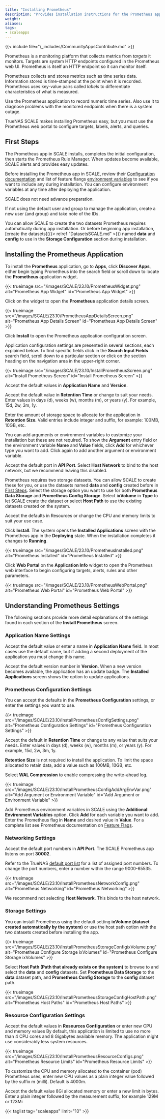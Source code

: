 ```yaml
---
title: "Installing Prometheus"
description: "Provides installation instructions for the Prometheus application."
weight:
aliases:
tags:
- scaleapps
---
```


{{< include file="/_includes/CommunityAppsContribute.md" >}}

Prometheus is a monitoring platform that collects metrics from *targets* it monitors. Targets are system HTTP endpoints configured in the Prometheus web UI. Prometheus is itself an HTTP endpoint so it can monitor itself. 

Prometheus collects and stores metrics such as time series data. Information stored is time-stamped at the point when it is recorded. 
Prometheus uses key-value pairs called *labels* to differentiate characteristics of what is measured.

Use the Prometheus application to record numeric time series.
Also use it to diagnose problems with the monitored endpoints when there is a system outage.

TrueNAS SCALE makes installing Prometheus easy, but you must use the Prometheus web portal to configure targets, labels, alerts, and queries.

## First Steps

The Prometheus app in SCALE installs, completes the initial configuration, then starts the Prometheus Rule Manager. 
When updates become available, SCALE alerts and provides easy updates.

Before installing the Prometheus app in SCALE, review their [Configuration documentation](https://prometheus.io/docs/practices/naming/#) and list of feature flangs [environment variables](https://prometheus.io/docs/prometheus/latest/feature_flags/#feature-flags) to see if you want to include any during installation. 
You can configure environment variables at any time after deploying the application. 

SCALE does not need advance preparation. 

If not using the default user and group to manage the application, create a new user (and group) and take note of the IDs.

You can allow SCALE to create the two datasets Prometheus requires automatically during app installation. 
Or before beginning app installation, [create the datasets]({{< relref "DatasetsSCALE.md" >}}) named **data** and **config** to use in the **Storage Configuration** section during installation.

## Installing the Prometheus Application

To install the **Prometheus** application, go to **Apps**, click **Discover Apps**, either begin typing Prometheus into the search field or scroll down to locate the **Prometheus** application widget.

{{< trueimage src="/images/SCALE/23.10/PrometheusWidget.png" alt="Prometheus App Widget" id="Prometheus App Widget" >}}

Click on the widget to open the **Prometheus** application details screen.

{{< trueimage src="/images/SCALE/23.10/PrometheusAppDetailsScreen.png" alt="Prometheus App Details Screen" id="Prometheus App Details Screen" >}}

Click **Install** to open the Prometheus application configuration screen.

Application configuration settings are presented in several sections, each explained below.
To find specific fields click in the **Search Input Fields** search field, scroll down to a particular section or click on the section heading on the navigation area in the upper-right corner.

{{< trueimage src="/images/SCALE/23.10/InstallPrometheusScreen.png" alt="Install Prometheus Screen" id="Install Prometheus Screen" >}}

Accept the default values in **Application Name** and **Version**. 

Accept the default value in **Retention Time** or change to suit your needs. 
Enter values in days (d), weeks (w), months (m), or years (y). For example, 15d, 2w, 3m, 1y. 

Enter the amount of storage space to allocate for the application in **Retention Size**. 
Valid entries include integer and suffix, for example: 100MB, 10GB, etc.

You can add arguments or environment variables to customize your installation but these are not required. 
To show the **Argument** entry field or the environment variable **Name** and **Value** fields, click **Add** for whichever type you want to add. 
Click again to add another argument or environment variable.

Accept the default port in **API Port**. 
Select **Host Network** to bind to the host network, but we recommend leaving this disabled.

Prometheus requires two storage datasets. 
You can allow SCALE to create these for you, or use the datasets named **data** and **config** created before in [First Steps](#first-steps).
Select the storage option you want to use for both **Prometheus Data Storage** and **Prometheus Config Storage**. 
Select **ixVolume** in **Type** to let SCALE create the dataset or select **Host Path** to use the existing datasets created on the system.

Accept the defaults in Resources or change the CPU and memory limits to suit your use case.

Click **Install**. 
The system opens the **Installed Applications** screen with the Prometheus app in the **Deploying** state.
When the installation completes it changes to **Running**. 

{{< trueimage src="/images/SCALE/23.10/PrometheusInstalled.png" alt="Prometheus Installed" id="Prometheus Installed" >}}

Click **Web Portal** on the **Application Info** widget to open the Prometheus web interface to begin configuring targets, alerts, rules and other parameters.

{{< trueimage src="/images/SCALE/23.10/PrometheusWebPortal.png" alt="Prometheus Web Portal" id="Prometheus Web Portal" >}}

## Understanding Prometheus Settings
The following sections provide more detail explanations of the settings found in each section of the **Install Prometheus** screen.

### Application Name Settings

Accept the default value or enter a name in **Application Name** field. 
In most cases use the default name, but if adding a second deployment of the application you must change this name.

Accept the default version number in **Version**. 
When a new version becomes available, the application has an update badge. 
The **Installed Applications** screen shows the option to update applications.

### Prometheus Configuration Settings

You can accept the defaults in the **Prometheus Configuration** settings, or enter the settings you want to use.

{{< trueimage src="/images/SCALE/23.10/InstallPrometheusConfigSettings.png" alt="Prometheus Configuration Settings" id="Prometheus Configuration Settings" >}}

Accept the default in **Retention Time** or change to any value that suits your needs. 
Enter values in days (d), weeks (w), months (m), or years (y). For example, 15d, 2w, 3m, 1y. 

**Retention Size** is not required to install the application. To limit the space allocated to retain data, add a value such as 100MB, 10GB, etc. 

Select **WAL Compression** to enable compressing the write-ahead log.

{{< trueimage src="/images/SCALE/23.10/InstallPrometheusConfigAddArgEnvVar.png" alt="Add Argument or Environment Variable" id="Add Argument or Environment Variable" >}}

Add Prometheus environment variables in SCALE using the **Additional Environment Variables** option. 
Click **Add** for each variable you want to add.
Enter the Prometheus flag in **Name** and desired value in **Value**. For a complete list see Prometheus documentation on [Feature Flags](https://prometheus.io/docs/prometheus/latest/feature_flags/#feature-flags).

### Networking Settings

Accept the default port numbers in **API Port**.
The SCALE Prometheus app listens on port **30002**. 

Refer to the TrueNAS [default port list](https://www.truenas.com/docs/references/defaultports/) for a list of assigned port numbers.
To change the port numbers, enter a number within the range 9000-65535.

{{< trueimage src="/images/SCALE/23.10/InstallPrometheusNetworkConfig.png" alt="Prometheus Networking" id="Prometheus Networking" >}}

We recommend not selecting **Host Network**. This binds to the host network.

### Storage Settings
You can install Prometheus using the default setting **ixVolume (dataset created automatically by the system)** or use the host path option with the two datasets created before installing the app. 

{{< trueimage src="/images/SCALE/23.10/InstallPrometheusStorageConfigixVolume.png" alt="Prometheus Configure Storage ixVolumes" id="Prometheus Configure Storage ixVolumes" >}}

Select **Host Path (Path that already exists on the system)** to browse to and select the **data** and **config** datasets.
Set **Prometheus Data Storage** to the **data** dataset path, and **Prometheus Config Storage** to the **config** dataset path.

{{< trueimage src="/images/SCALE/23.10/InstallPrometheusStorageConfigHostPath.png" alt="Prometheus Host Paths" id="Prometheus Host Paths" >}}

### Resource Configuration Settings

Accept the default values in **Resources Configuration** or enter new CPU and memory values
By default, this application is limited to use no more than 4 CPU cores and 8 Gigabytes available memory. The application might use considerably less system resources.

{{< trueimage src="/images/SCALE/23.10/InstallPrometheusResourceConfigs.png" alt="Prometheus Resource Limits" id="Prometheus Resource Limits" >}}

To customize the CPU and memory allocated to the container (pod) Prometheus uses, enter new CPU values as a plain integer value followed by the suffix m (milli). Default is 4000m.

Accept the default value 8Gi allocated memory or enter a new limit in bytes. 
Enter a plain integer followed by the measurement suffix, for example 129M or 123Mi


{{< taglist tag="scaleapps" limit="10" >}}
